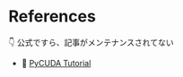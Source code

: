 # References

👇 公式ですら、記事がメンテナンスされてない  

* 📖 [PyCUDA Tutorial](https://documen.tician.de/pycuda/tutorial.html)  
